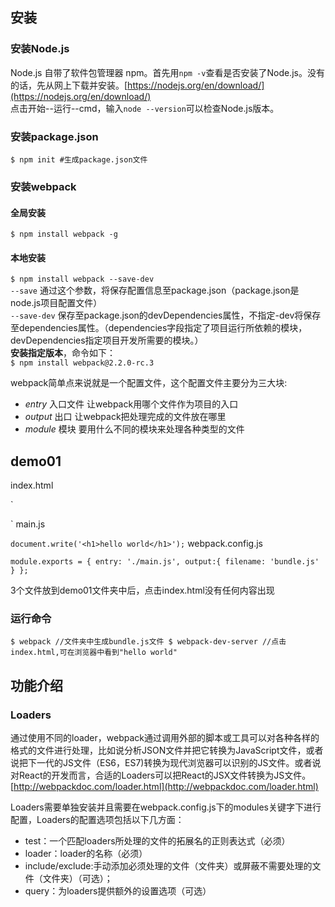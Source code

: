 ## 安装
### 安装Node.js<br>
Node.js 自带了软件包管理器 npm。首先用`npm -v`查看是否安装了Node.js。没有的话，先从网上下载并安装。[https://nodejs.org/en/download/](https://nodejs.org/en/download/)<br>
点击开始--运行--cmd，输入`node --version`可以检查Node.js版本。<br>
### 安装package.json<br>
`
$ npm init #生成package.json文件
`
### 安装webpack
#### 全局安装
`
$ npm install webpack -g
`
#### 本地安装
`
$ npm install webpack --save-dev
`<br>
`--save` 通过这个参数，将保存配置信息至package.json（package.json是node.js项目配置文件）<br>
`--save-dev` 保存至package.json的devDependencies属性，不指定-dev将保存至dependencies属性。（dependencies字段指定了项目运行所依赖的模块，devDependencies指定项目开发所需要的模块。）<br>
**安装指定版本**，命令如下：<br>
`
$ npm install webpack@2.2.0-rc.3
`

webpack简单点来说就是一个配置文件，这个配置文件主要分为三大块:

- *entry* 入口文件 让webpack用哪个文件作为项目的入口
- *output* 出口 让webpack把处理完成的文件放在哪里
- *module* 模块 要用什么不同的模块来处理各种类型的文件
## demo01
index.html

`
<!DOCTYPE html>
<html>
<head>
    <title>webpack demo01</title>
</head>
<body>
    <script type="text/javascript" src="bundle.js"></script>
</body>
</html>
`
main.js

`
document.write('<h1>hello world</h1>');
`
webpack.config.js

`
module.exports = {
    entry: './main.js',
    output:{
        filename: 'bundle.js'
    }
};
`

3个文件放到demo01文件夹中后，点击index.html没有任何内容出现<br>
### 运行命令
`
$ webpack
//文件夹中生成bundle.js文件
$ webpack-dev-server
//点击index.html,可在浏览器中看到"hello world"
`
## 功能介绍
### Loaders
通过使用不同的loader，webpack通过调用外部的脚本或工具可以对各种各样的格式的文件进行处理，比如说分析JSON文件并把它转换为JavaScript文件，或者说把下一代的JS文件（ES6，ES7)转换为现代浏览器可以识别的JS文件。或者说对React的开发而言，合适的Loaders可以把React的JSX文件转换为JS文件。[http://webpackdoc.com/loader.html](http://webpackdoc.com/loader.html)

Loaders需要单独安装并且需要在webpack.config.js下的modules关键字下进行配置，Loaders的配置选项包括以下几方面：

* test：一个匹配loaders所处理的文件的拓展名的正则表达式（必须）
* loader：loader的名称（必须）
* include/exclude:手动添加必须处理的文件（文件夹）或屏蔽不需要处理的文件（文件夹）（可选）；
* query：为loaders提供额外的设置选项（可选）
